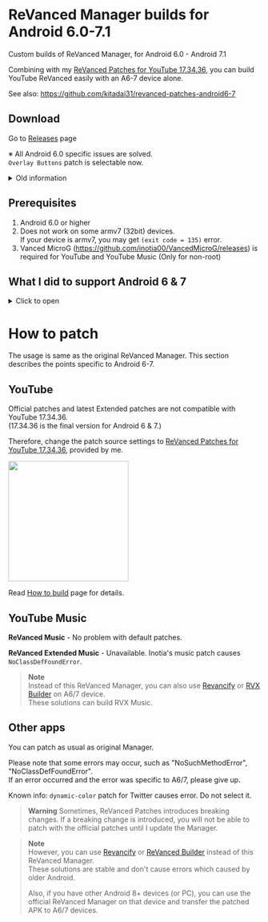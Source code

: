 # ReVanced Manager builds for Android 6.0-7.1

Custom builds of ReVanced Manager, for Android 6.0 - Android 7.1

Combining with my [ReVanced Patches for YouTube 17.34.36](https://github.com/kitadai31/revanced-patches-android6-7), you can build YouTube ReVanced easily with an A6-7 device alone.

See also: https://github.com/kitadai31/revanced-patches-android6-7


## Download
Go to [Releases](https://github.com/kitadai31/revanced-manager-android6-7/releases) page

※ All Android 6.0 specific issues are solved.  
`Overlay Buttons` patch is selectable now.

<details>

<summary>Old information</summary>

**⚠ Limitations on Android 6.0 ⚠**

**If you are using Android 6.0, read this**

- DO NOT select `Overlay Buttons` patch!
  - If this patch is selected, patching will be aborted with `(exit code = 1)` while compiling resources.
  - If you need the overlay buttons, use other build methods.
- After patching, the "Install" button does not working.
  - When you press it, it says "There was a problem parsing the package."
  - Instead, export the APK and Install it later.

<img src="https://github.com/kitadai31/revanced-manager-android6-7/assets/90122968/ca98a8f5-a617-442f-9460-65009f114fad" width="240">

</details>

## Prerequisites
1. Android 6.0 or higher
2. Does not work on some armv7 (32bit) devices.  
If your device is armv7, you may get `(exit code = 135)` error.
3. Vanced MicroG (https://github.com/inotia00/VancedMicroG/releases) is required for YouTube and YouTube Music (Only for non-root)

## What I did to support Android 6 & 7

<details>

<summary>Click to open</summary>

- Change minSdkVersion to 23
- [Fix dependent library's problem](https://github.com/kitadai31/flutter_plugin_device_apps/commit/a8bff360982d7acb545b97c19c221560bc5ffa91)
- Change apksig library to [MuntashirAkon/apksig-android](https://github.com/MuntashirAkon/apksig-android). thank you!
- Enable java.nio coreLibraryDesugaring
- Remove usage of unsupported java.nio.file API from patches ([Patches side change](https://github.com/kitadai31/revanced-patches-android6-7/commit/aada74d77793c9783a7015a051474a1f6567eb60))
- Downgrade revanced-patcher's kotlin dependencies version (AGP 7.4.2 cannot desugar kotlin-stdlib 1.9 jar)

</details>

# How to patch
The usage is same as the original ReVanced Manager. This section describes the points specific to Android 6-7.

## YouTube
Official patches and latest Extended patches are not compatible with YouTube 17.34.36.  
(17.34.36 is the final version for Android 6 & 7.)

Therefore, change the patch source settings to [ReVanced Patches for YouTube 17.34.36](https://github.com/kitadai31/revanced-patches-android6-7), provided by me.

<img src="https://user-images.githubusercontent.com/90122968/230283820-dd55a454-6267-43dc-a6c0-eb1b6f5f4e15.png" width="240">

Read [How to build](https://github.com/kitadai31/revanced-patches-android6-7/wiki/How-to-build) page for details.

## YouTube Music
**ReVanced Music** - No problem with default patches.

**ReVanced Extended Music** - Unavailable. Inotia's music patch causes `NoClassDefFoundError`.

> **Note**  
> Instead of this ReVanced Manager, you can also use [Revancify](https://github.com/decipher3114/Revancify) or [RVX Builder](https://github.com/inotia00/rvx-builder) on A6/7 device.  
These solutions can build RVX Music.

## Other apps
You can patch as usual as original Manager.

Please note that some errors may occur, such as "NoSuchMethodError", "NoClassDefFoundError".  
If an error occurred and the error was specific to A6/7, please give up.

Known info: `dynamic-color` patch for Twitter causes error. Do not select it.

> **Warning**
> Sometimes, ReVanced Patches introduces breaking changes. If a breaking change is introduced, you will not be able to patch with the official patches until I update the Manager.

> **Note**  
> However, you can use [Revancify](https://github.com/decipher3114/Revancify) or [ReVanced Builder](https://github.com/reisxd/rvx-builder) instead of this ReVanced Manager.  
These solutions are stable and don't cause errors which caused by older Android.
>
> Also, if you have other Android 8+ devices (or PC), you can use the official ReVanced Manager on that device and transfer the patched APK to A6/7 devices.